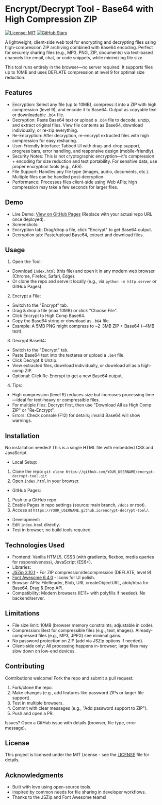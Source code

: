 # Encrypt/Decrypt Tool - Base64 with High Compression ZIP

[![License: MIT](https://img.shields.io/badge/License-MIT-yellow.svg)](https://opensource.org/licenses/MIT)
[![GitHub Stars](https://img.shields.io/github/stars/YOUR_USERNAME/encrypt-decrypt-tool?style=social)](https://github.com/YOUR_USERNAME/encrypt-decrypt-tool)

A lightweight, client-side web tool for encrypting and decrypting files using high-compression ZIP archiving combined with Base64 encoding. Perfect for securely sharing files (e.g., MP3, PNG, ZIP, documents) via text-based channels like email, chat, or code snippets, while minimizing file size.

This tool runs entirely in the browser—no server required. It supports files up to 10MB and uses DEFLATE compression at level 9 for optimal size reduction.

## Features

- Encryption: Select any file (up to 10MB), compress it into a ZIP with high compression (level 9), and encode it to Base64. Output as copyable text or downloadable `.b64` file.
- Decryption: Paste Base64 text or upload a `.b64` file to decode, unzip, and extract original files. View file contents as Base64, download individually, or re-zip everything.
- Re-Encryption: After decryption, re-encrypt extracted files with high compression for easy resharing.
- User-Friendly Interface: Tabbed UI with drag-and-drop support, progress bars, error handling, and responsive design (mobile-friendly).
- Security Notes: This is not cryptographic encryption—it's compression + encoding for size reduction and text portability. For sensitive data, use proper encryption tools (e.g., AES).
- File Support: Handles any file type (images, audio, documents, etc.). Multiple files can be handled post-decryption.
- Performance: Processes files client-side using Web APIs; high compression may take a few seconds for larger files.

## Demo

- Live Demo: [View on GitHub Pages](https://YOUR_USERNAME.github.io/encrypt-decrypt-tool/) (Replace with your actual repo URL once deployed).
- Screenshots:
- Encryption tab: Drag/drop a file, click "Encrypt" to get Base64 output.
- Decryption tab: Paste/upload Base64, extract and download files.

## Usage

1. Open the Tool:
- Download `index.html` (this file) and open it in any modern web browser (Chrome, Firefox, Safari, Edge).
- Or clone the repo and serve it locally (e.g., via `python -m http.server` or GitHub Pages).

2. Encrypt a File:
- Switch to the "Encrypt" tab.
- Drag & drop a file (max 10MB) or click "Choose File".
- Click Encrypt to High Comp Base64.
- Copy the Base64 string or download as `.b64` file.
- Example: A 5MB PNG might compress to ~2-3MB ZIP + Base64 (~4MB text).

3. Decrypt Base64:
- Switch to the "Decrypt" tab.
- Paste Base64 text into the textarea or upload a `.b64` file.
- Click Decrypt & Unzip.
- View extracted files, download individually, or download all as a high-comp ZIP.
- Optional: Click Re-Encrypt to get a new Base64 output.

4. Tips:
- High compression (level 9) reduces size but increases processing time—ideal for text-heavy or compressible files.
- For multiple files: Decrypt first, then use "Download All as High Comp ZIP" or "Re-Encrypt".
- Errors: Check console (F12) for details; invalid Base64 will show warnings.

## Installation

No installation needed! This is a single HTML file with embedded CSS and JavaScript.

- Local Setup:
1. Clone the repo: `git clone https://github.com/YOUR_USERNAME/encrypt-decrypt-tool.git`
2. Open `index.html` in your browser.

- GitHub Pages:
1. Push to a GitHub repo.
2. Enable Pages in repo settings (source: main branch, `/docs` or root).
3. Access at `https://YOUR_USERNAME.github.io/encrypt-decrypt-tool/`.

- Development:
- Edit `index.html` directly.
- Test in browser; no build tools required.

## Technologies Used

- Frontend: Vanilla HTML5, CSS3 (with gradients, flexbox, media queries for responsiveness), JavaScript (ES6+).
- Libraries:
- [JSZip 3.10.1](https://stuk.github.io/jszip/) - For ZIP compression/decompression (DEFLATE, level 9).
- [Font Awesome 6.4.0](https://fontawesome.com/) - Icons for UI polish.
- Browser APIs: FileReader, Blob, URL.createObjectURL, atob/btoa for Base64, Drag & Drop API.
- Compatibility: Modern browsers (IE11+ with polyfills if needed). No backend/server.

## Limitations

- File size limit: 10MB (browser memory constraints; adjustable in code).
- Compression: Best for compressible files (e.g., text, images). Already-compressed files (e.g., MP3, JPEG) see minimal gains.
- No password protection on ZIP (add via JSZip options if needed).
- Client-side only: All processing happens in-browser; large files may slow down on low-end devices.

## Contributing

Contributions welcome! Fork the repo and submit a pull request.

1. Fork/clone the repo.
2. Make changes (e.g., add features like password ZIPs or larger file support).
3. Test in multiple browsers.
4. Commit with clear messages (e.g., "Add password support to ZIP").
5. Push and open a PR.

Issues? Open a GitHub issue with details (browser, file type, error message).

## License

This project is licensed under the MIT License - see the [LICENSE](LICENSE) file for details.

## Acknowledgments

- Built with love using open-source tools.
- Inspired by common needs for file sharing in developer workflows.
- Thanks to the JSZip and Font Awesome teams!
